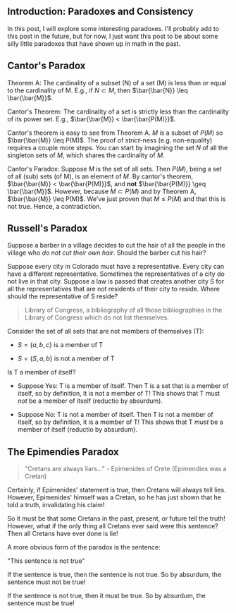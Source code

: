 ## Introduction: Paradoxes and Consistency

In this post, I will explore some interesting paradoxes. I'll probably add to this post in the future, but for now, I just want this post to be about some silly little paradoxes that have shown up in math in the past.

## Cantor's Paradox

Theorem A: The cardinality of a subset (N) of a set (M) is less than or equal to the cardinality of M. E.g., if $N \subset M$, then $\bar{\bar{N}} \leq \bar{\bar{M}}$.

Cantor's Theorem: The cardinality of a set is strictly less than the cardinality of its power set. E.g., $\bar{\bar{M}} < \bar{\bar{P(M)}}$.

Cantor's theorem is easy to see from Theorem A. $M$ is a subset of $P(M)$ so $\bar{\bar{M}} \leq P(M)$. The proof of _strict_-ness (e.g. non-equality) requires a couple more steps. You can start by imagining the set $N$ of all the singleton sets of $M$, which shares the cardinality of $M$.

Cantor's Paradox: Suppose $M$ is the set of all sets. Then $P(M)$, being a set of all (sub) sets (of M), is an element of $M$. By cantor's theorem, $\bar{\bar{M}} < \bar{\bar{P(M)}}$, and **not** $\bar{\bar{P(M)}} \geq \bar{\bar{M}}$. However, because $M \subset P(M)$ and by Theorem A, $\bar{\bar{M}} \leq P(M)$. We've just proven that $M \leq P(M)$ and that this is not true. Hence, a contradiction.

## Russell's Paradox

Suppose a barber in a village decides to cut the hair of all the people in the village who _do not cut their own hair_. Should the barber cut his hair?

Suppose every city in Colorado must have a representative. Every city can have a different representative. Sometimes the representatives of a city do not live in that city. Suppose a law is passed that creates another city S for all the representatives that are not residents of their city to reside. Where should the representative of S reside?

> Library of Congress, a bibliography of all those bibliographies in the Library of Congress which do not list themselves.

Consider the set of all sets that are not members of themselves (T):

- $S = \{a, b, c\}$ is a member of T

- $S = \{S, a, b\}$ is not a member of T

Is T a member of itself?

- Suppose Yes: T is a member of itself. Then T is a set that is a member of itself, so by definition, it is not a member of T! This shows that T must _not_ be a member of itself (reductio by absurdum).

- Suppose No: T is not a member of itself. Then T is not a member of itself, so by definition, it is a member of T! This shows that T _must_ be a member of itself (reductio by absurdum).

## The Epimendies Paradox

> "Cretans are always liars..." - Epimenides of Crete (Epimendies was a Cretan)

Certainly, if Epimenides' statement is true, then Cretans will always tell lies. However, Epimenides' himself was a Cretan, so he has just shown that he told a truth, invalidating his claim!

So it must be that some Cretans in the past, present, or future tell the truth! However, what if the only thing all Cretans ever said were this sentence? Then all Cretans have ever done is lie!

A more obvious form of the paradox is the sentence:

"This sentence is not true"

If the sentence is true, then the sentence is not true. So by absurdum, the sentence must not be true!

If the sentence is not true, then it must be true. So by absurdum, the sentence must be true!


